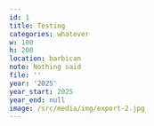 ```yaml
---
id: 1
title: Testing
categories: whatever
w: 100
h: 200
location: barbican
note: Nothing said
file: ''
year: '2025'
year_start: 2025
year_end: null
image: /src/media/img/export-2.jpg
---
```


